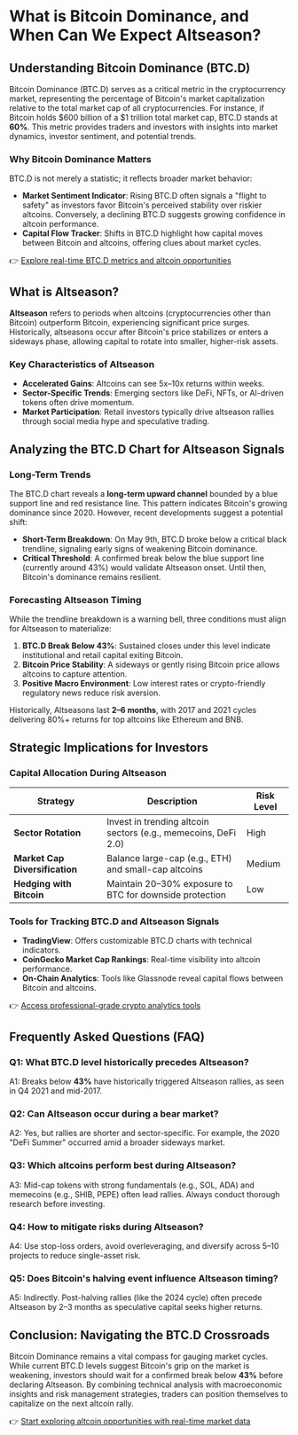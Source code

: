 # What is Bitcoin Dominance, and When Can We Expect Altseason?

## Understanding Bitcoin Dominance (BTC.D)

Bitcoin Dominance (BTC.D) serves as a critical metric in the cryptocurrency market, representing the percentage of Bitcoin's market capitalization relative to the total market cap of all cryptocurrencies. For instance, if Bitcoin holds $600 billion of a $1 trillion total market cap, BTC.D stands at **60%**. This metric provides traders and investors with insights into market dynamics, investor sentiment, and potential trends.

### Why Bitcoin Dominance Matters

BTC.D is not merely a statistic; it reflects broader market behavior:

- **Market Sentiment Indicator**: Rising BTC.D often signals a "flight to safety" as investors favor Bitcoin's perceived stability over riskier altcoins. Conversely, a declining BTC.D suggests growing confidence in altcoin performance.
- **Capital Flow Tracker**: Shifts in BTC.D highlight how capital moves between Bitcoin and altcoins, offering clues about market cycles.

👉 [Explore real-time BTC.D metrics and altcoin opportunities](https://bit.ly/okx-bonus)

## What is Altseason?

**Altseason** refers to periods when altcoins (cryptocurrencies other than Bitcoin) outperform Bitcoin, experiencing significant price surges. Historically, altseasons occur after Bitcoin's price stabilizes or enters a sideways phase, allowing capital to rotate into smaller, higher-risk assets.

### Key Characteristics of Altseason

- **Accelerated Gains**: Altcoins can see 5x–10x returns within weeks.
- **Sector-Specific Trends**: Emerging sectors like DeFi, NFTs, or AI-driven tokens often drive momentum.
- **Market Participation**: Retail investors typically drive altseason rallies through social media hype and speculative trading.

## Analyzing the BTC.D Chart for Altseason Signals

### Long-Term Trends

The BTC.D chart reveals a **long-term upward channel** bounded by a blue support line and red resistance line. This pattern indicates Bitcoin's growing dominance since 2020. However, recent developments suggest a potential shift:

- **Short-Term Breakdown**: On May 9th, BTC.D broke below a critical black trendline, signaling early signs of weakening Bitcoin dominance.
- **Critical Threshold**: A confirmed break below the blue support line (currently around 43%) would validate Altseason onset. Until then, Bitcoin's dominance remains resilient.

### Forecasting Altseason Timing

While the trendline breakdown is a warning bell, three conditions must align for Altseason to materialize:

1. **BTC.D Break Below 43%**: Sustained closes under this level indicate institutional and retail capital exiting Bitcoin.
2. **Bitcoin Price Stability**: A sideways or gently rising Bitcoin price allows altcoins to capture attention.
3. **Positive Macro Environment**: Low interest rates or crypto-friendly regulatory news reduce risk aversion.

Historically, Altseasons last **2–6 months**, with 2017 and 2021 cycles delivering 80%+ returns for top altcoins like Ethereum and BNB.

## Strategic Implications for Investors

### Capital Allocation During Altseason

| Strategy | Description | Risk Level |
|---------|-------------|------------|
| **Sector Rotation** | Invest in trending altcoin sectors (e.g., memecoins, DeFi 2.0) | High |
| **Market Cap Diversification** | Balance large-cap (e.g., ETH) and small-cap altcoins | Medium |
| **Hedging with Bitcoin** | Maintain 20–30% exposure to BTC for downside protection | Low |

### Tools for Tracking BTC.D and Altseason Signals

- **TradingView**: Offers customizable BTC.D charts with technical indicators.
- **CoinGecko Market Cap Rankings**: Real-time visibility into altcoin performance.
- **On-Chain Analytics**: Tools like Glassnode reveal capital flows between Bitcoin and altcoins.

👉 [Access professional-grade crypto analytics tools](https://bit.ly/okx-bonus)

## Frequently Asked Questions (FAQ)

### Q1: What BTC.D level historically precedes Altseason?

A1: Breaks below **43%** have historically triggered Altseason rallies, as seen in Q4 2021 and mid-2017.

### Q2: Can Altseason occur during a bear market?

A2: Yes, but rallies are shorter and sector-specific. For example, the 2020 "DeFi Summer" occurred amid a broader sideways market.

### Q3: Which altcoins perform best during Altseason?

A3: Mid-cap tokens with strong fundamentals (e.g., SOL, ADA) and memecoins (e.g., SHIB, PEPE) often lead rallies. Always conduct thorough research before investing.

### Q4: How to mitigate risks during Altseason?

A4: Use stop-loss orders, avoid overleveraging, and diversify across 5–10 projects to reduce single-asset risk.

### Q5: Does Bitcoin's halving event influence Altseason timing?

A5: Indirectly. Post-halving rallies (like the 2024 cycle) often precede Altseason by 2–3 months as speculative capital seeks higher returns.

## Conclusion: Navigating the BTC.D Crossroads

Bitcoin Dominance remains a vital compass for gauging market cycles. While current BTC.D levels suggest Bitcoin's grip on the market is weakening, investors should wait for a confirmed break below **43%** before declaring Altseason. By combining technical analysis with macroeconomic insights and risk management strategies, traders can position themselves to capitalize on the next altcoin rally.

👉 [Start exploring altcoin opportunities with real-time market data](https://bit.ly/okx-bonus)